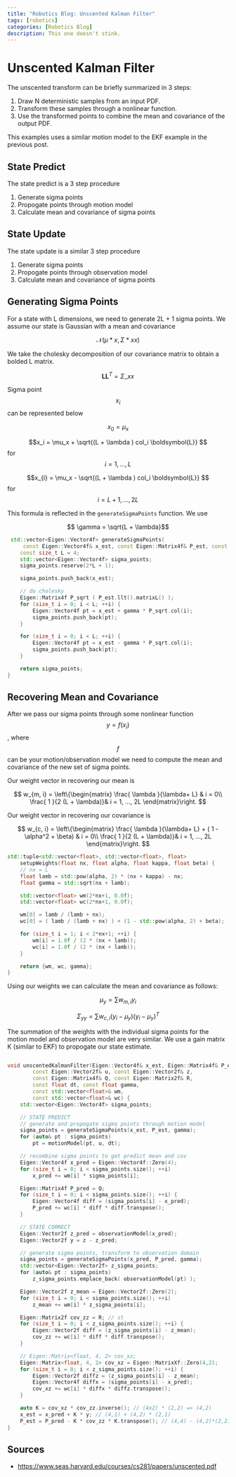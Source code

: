 ```yaml
---
title: "Robotics Blog: Unscented Kalman Filter"
tags: [robotics]
categories: [Robotics Blog]
description: This one doesn't stink.
---
```


<script type="text/javascript"
        src="https://cdnjs.cloudflare.com/ajax/libs/mathjax/2.7.0/MathJax.js?config=TeX-AMS_CHTML"></script>

# Unscented Kalman Filter

The unscented transform can be briefly summarized in 3 steps:

1. Draw N deterministic samples from an input PDF.
2. Transform these samples through a nonlinear function.
3. Use the transformed points to combine the mean and covariance of the output PDF.

This examples uses a similar motion model to the EKF example in the previous post.

## State Predict

The state predict is a 3 step procedure

1. Generate sigma points
2. Propogate points through motion model
3. Calculate mean and covariance of sigma points

## State Update

The state update is a similar 3 step procedure

1. Generate sigma points
2. Propogate points through observation model
3. Calculate mean and covariance of sigma points

## Generating Sigma Points

For a state with L dimensions, we need to generate 2L + 1 sigma points. We assume our state is Gaussian with a mean and covariance

$$ \mathcal{N} (\mu*x, \Sigma*{xx})$$

We take the cholesky decomposition of our covariance matrix to obtain a bolded L matrix.

$$ \boldsymbol{L}\boldsymbol{L}^T = \Sigma\_{xx} $$

Sigma point $$x_i$$ can be represented below

$$x_0 = \mu_x $$

$$x_i = \mu_x + \sqrt{(L + \lambda ) col_i \boldsymbol{L}}  $$ for $$ i = 1, ..., L$$

$$x_{i} = \mu_x - \sqrt{(L + \lambda ) col_i \boldsymbol{L}}  $$  for $$ i = L + 1, ..., 2L$$

This formula is reflected in the `generateSigmaPoints` function. We use

$$ \gamma = \sqrt{L + \lambda}$$

```cpp
 std::vector<Eigen::Vector4f> generateSigmaPoints(
     const Eigen::Vector4f& x_est, const Eigen::Matrix4f& P_est, const float gamma) {
    const size_t L = 4;
    std::vector<Eigen::Vector4f> sigma_points;
    sigma_points.reserve(2*L + 1);

    sigma_points.push_back(x_est);

    // do cholesky
    Eigen::Matrix4f P_sqrt ( P_est.llt().matrixL() );
    for (size_t i = 0; i < L; ++i) {
        Eigen::Vector4f pt = x_est + gamma * P_sqrt.col(i);
        sigma_points.push_back(pt);
    }

    for (size_t i = 0; i < L; ++i) {
        Eigen::Vector4f pt = x_est - gamma * P_sqrt.col(i);
        sigma_points.push_back(pt);
    }

    return sigma_points;
}
```

## Recovering Mean and Covariance

After we pass our sigma points through some nonlinear function $$y = f(x_i)$$, where $$f$$ can be your motion/observation model we need to compute the mean and covariance of the new set of sigma points.

Our weight vector in recovering our mean is

$$
w_{m, i} =
\left\{\begin{matrix}
\frac{ \lambda }{\lambda+ L} & i = 0\\
\frac{ 1 }{2 (L + \lambda)}& i = 1, ..., 2L
\end{matrix}\right.
$$

Our weight vector in recovering our covariance is

$$
w_{c, i} =
\left\{\begin{matrix}
\frac{ \lambda }{\lambda+ L}  + ( 1 - \alpha^2  + \beta)
 & i = 0\\
\frac{ 1 }{2 (L + \lambda)}& i = 1, ..., 2L
\end{matrix}\right.
$$

```cpp
std::tuple<std::vector<float>, std::vector<float>, float>
    setupWeights(float nx, float alpha, float kappa, float beta) {
    // nx = L
    float lamb = std::pow(alpha, 2) * (nx + kappa) - nx;
    float gamma = std::sqrt(nx + lamb);

    std::vector<float> wm(2*nx+1, 0.0f);
    std::vector<float> wc(2*nx+1, 0.0f);

    wm[0] = lamb / (lamb + nx);
    wc[0] = ( lamb / (lamb + nx) ) + (1 - std::pow(alpha, 2) + beta);

    for (size_t i = 1; i < 2*nx+1; ++i) {
        wm[i] = 1.0f / (2 * (nx + lamb));
        wc[i] = 1.0f / (2 * (nx + lamb));
    }

    return {wm, wc, gamma};
}
```

Using our weights we can calculate the mean and covariance as follows:

$$
\mu_y = \sum w_{m, i} y_i
$$

$$
\Sigma_{yy} = \sum w_{c, i} (y_i - \mu_y) (y_i - \mu_y)^T
$$

The summation of the weights with the individual sigma points for the motion model and observation model are very similar. We use a gain matrix K (similar to EKF) to propogate our state estimate.

```cpp

void unscentedKalmanFilter(Eigen::Vector4f& x_est, Eigen::Matrix4f& P_est,
        const Eigen::Vector2f& u, const Eigen::Vector2f& z,
        const Eigen::Matrix4f& Q, const Eigen::Matrix2f& R,
        const float dt, const float gamma,
        const std::vector<float>& wm,
        const std::vector<float>& wc) {
    std::vector<Eigen::Vector4f> sigma_points;

    // STATE PREDICT
    // generate and propogate sigma points through motion model
    sigma_points = generateSigmaPoints(x_est, P_est, gamma);
    for (auto& pt : sigma_points)
        pt = motionModel(pt, u, dt);

    // recombine sigma points to get predict mean and cov
    Eigen::Vector4f x_pred = Eigen::Vector4f::Zero(4);
    for (size_t i = 0; i < sigma_points.size(); ++i)
        x_pred += wm[i] * sigma_points[i];

    Eigen::Matrix4f P_pred = Q;
    for (size_t i = 0; i < sigma_points.size(); ++i) {
        Eigen::Vector4f diff = (sigma_points[i] - x_pred);
        P_pred += wc[i] * diff * diff.transpose();
    }

    // STATE CORRECT
    Eigen::Vector2f z_pred = observationModel(x_pred);
    Eigen::Vector2f y = z - z_pred;

    // generate sigma points, transform to observation domain
    sigma_points = generateSigmaPoints(x_pred, P_pred, gamma);
    std::vector<Eigen::Vector2f> z_sigma_points;
    for (auto& pt : sigma_points)
        z_sigma_points.emplace_back( observationModel(pt) );

    Eigen::Vector2f z_mean = Eigen::Vector2f::Zero(2);
    for (size_t i = 0; i < sigma_points.size(); ++i)
        z_mean += wm[i] * z_sigma_points[i];

    Eigen::Matrix2f cov_zz = R; // st
    for (size_t i = 0; i < z_sigma_points.size(); ++i) {
        Eigen::Vector2f diff = (z_sigma_points[i] - z_mean);
        cov_zz += wc[i] * diff * diff.transpose();
    }

    // Eigen::Matrix<float, 4, 2> cov_xz;
    Eigen::Matrix<float, 4, 2> cov_xz = Eigen::MatrixXf::Zero(4,2);
    for (size_t i = 0; i < z_sigma_points.size(); ++i) {
        Eigen::Vector2f diffz = (z_sigma_points[i] - z_mean);
        Eigen::Vector4f diffx = (sigma_points[i] - x_pred);
        cov_xz += wc[i] * diffx * diffz.transpose();
    }

    auto K = cov_xz * cov_zz.inverse(); // (4x2) * (2,2) => (4,2)
    x_est = x_pred + K * y; // (4,1) + (4,2) * (2,1)
    P_est = P_pred - K * cov_zz * K.transpose(); // (4,4) - (4,2)*(2,2)*(2,4)
}
```

## Sources

- https://www.seas.harvard.edu/courses/cs281/papers/unscented.pdf
